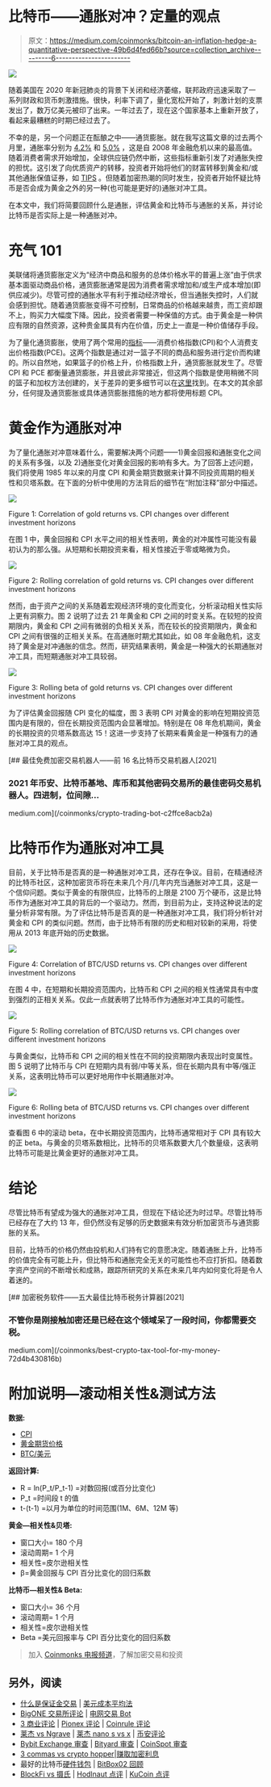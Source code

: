 # 比特币——通胀对冲？定量的观点

> 原文：<https://medium.com/coinmonks/bitcoin-an-inflation-hedge-a-quantitative-perspective-49b6d4fed66b?source=collection_archive---------6----------------------->

![](img/a3962eb58d00c069b805d2a3b9b1eddb.png)

随着美国在 2020 年新冠肺炎的背景下关闭和经济萎缩，联邦政府迅速采取了一系列财政和货币刺激措施。很快，利率下调了，量化宽松开始了，刺激计划的支票发出了，数万亿美元被印了出来。一年过去了，现在这个国家基本上重新开放了，看起来最糟糕的时期已经过去了。

不幸的是，另一个问题正在酝酿之中——通货膨胀。就在我写这篇文章的过去两个月里，通胀率分别为 [4.2%](https://www.bls.gov/news.release/archives/cpi_05122021.htm) 和 [5.0%](https://www.bls.gov/news.release/cpi.nr0.htm) ，这是自 2008 年金融危机以来的最高值。随着消费者需求开始增加，全球供应链仍然中断，这些指标重新引发了对通胀失控的担忧。这引发了向优质资产的转移，投资者开始将他们的财富转移到黄金和/或其他通胀保值证券，如 [TIPS](https://www.treasurydirect.gov/indiv/products/prod_tips_glance.htm) 。但随着加密热潮的同时发生，投资者开始怀疑比特币是否会成为黄金之外的另一种(也可能是更好的)通胀对冲工具。

在本文中，我们将简要回顾什么是通胀，评估黄金和比特币与通胀的关系，并讨论比特币是否实际上是一种通胀对冲。

# **充气 101**

美联储将通货膨胀定义为“经济中商品和服务的总体价格水平的普遍上涨”由于供求基本面驱动商品价格，通货膨胀通常是因为消费者需求增加和/或生产成本增加(即供应减少)。尽管可控的通胀水平有利于推动经济增长，但当通胀失控时，人们就会感到担忧。随着通货膨胀变得不可控制，日常商品的价格越来越贵，而工资却跟不上，购买力大幅度下降。因此，投资者需要一种保值的方式。由于黄金是一种供应有限的自然资源，这种贵金属具有内在价值，历史上一直是一种价值储存手段。

为了量化通货膨胀，使用了两个常用的[指标](https://www.stlouisfed.org/publications/regional-economist/july-2013/cpi-vs-pce-inflation--choosing-a-standard-measure)——消费价格指数(CPI)和个人消费支出价格指数(PCE)。这两个指数是通过对一篮子不同的商品和服务进行定价而构建的。所以自然地，如果篮子的价格上升，价格指数上升，通货膨胀就发生了。尽管 CPI 和 PCE 都衡量通货膨胀，并且彼此非常接近，但这两个指数是使用稍微不同的篮子和加权方法创建的，关于差异的更多细节可以在[这里](https://www.clevelandfed.org/newsroom-and-events/publications/economic-trends/2014-economic-trends/et-20140417-pce-and-cpi-inflation-whats-the-difference.aspx)找到。在本文的其余部分，任何提及通货膨胀或具体通货膨胀措施的地方都将使用标题 CPI。

# **黄金作为通胀对冲**

为了量化通胀对冲意味着什么，需要解决两个问题——1)黄金回报和通胀变化之间的关系有多强，以及 2)通胀变化对黄金回报的影响有多大。为了回答上述问题，我们将使用 1985 年以来的月度 CPI 和黄金期货数据来计算不同投资周期的相关性和贝塔系数。在下面的分析中使用的方法背后的细节在“附加注释”部分中描述。

![](img/4c9f86899bca5f0be6b217b65069e9b8.png)

Figure 1: Correlation of gold returns vs. CPI changes over different investment horizons

在图 1 中，黄金回报和 CPI 水平之间的相关性表明，黄金的对冲属性可能没有最初认为的那么强。从短期和长期投资来看，相关性接近于零或略微为负。

![](img/9481727a4b57cdb55aa57a263b6493ea.png)

Figure 2: Rolling correlation of gold returns vs. CPI changes over different investment horizons

然而，由于资产之间的关系随着宏观经济环境的变化而变化，分析滚动相关性实际上更有洞察力。图 2 说明了过去 21 年黄金和 CPI 之间的时变关系。在较短的投资期限内，黄金和 CPI 之间有微弱的负相关关系，而在较长的投资期限内，黄金和 CPI 之间有很强的正相关关系。在高通胀时期尤其如此，如 08 年金融危机，这支持了黄金是对冲通胀的信念。然而，研究结果表明，黄金是一种强大的长期通胀对冲工具，而短期通胀对冲工具较弱。

![](img/978533d9b105d8da324d146d4cb7acc1.png)

Figure 3: Rolling beta of gold returns vs. CPI changes over different investment horizons

为了评估黄金回报随 CPI 变化的幅度，图 3 表明 CPI 对黄金的影响在短期投资范围内是有限的，但在长期投资范围内会显著增加。特别是在 08 年危机期间，黄金的长期投资的贝塔系数高达 15！这进一步支持了长期来看黄金是一种强有力的通胀对冲工具的观点。

[](/coinmonks/crypto-trading-bot-c2ffce8acb2a) [## 最佳免费加密交易机器人——前 16 名比特币交易机器人[2021]

### 2021 年币安、比特币基地、库币和其他密码交易所的最佳密码交易机器人。四进制，位间隙…

medium.com](/coinmonks/crypto-trading-bot-c2ffce8acb2a) 

# 比特币作为通胀对冲工具

目前，关于比特币是否真的是一种通胀对冲工具，还存在争议。目前，在精通经济的比特币社区，这种加密货币将在未来几个月/几年内充当通胀对冲工具，这是一个信仰问题。类似于黄金的有限供应，比特币的上限是 2100 万个硬币，这是比特币作为通胀对冲工具的背后的一个驱动力。然而，到目前为止，支持这种说法的定量分析非常有限。为了评估比特币是否真的是一种通胀对冲工具，我们将分析针对黄金和 CPI 的类似问题。然而，由于比特币有限的历史和相对较新的采用，将使用从 2013 年底开始的历史数据。

![](img/4e632b7fef8f1af876c75f2a6230f4be.png)

Figure 4: Correlation of BTC/USD returns vs. CPI changes over different investment horizons

在图 4 中，在短期和长期投资范围内，比特币和 CPI 之间的相关性通常具有中度到强烈的正相关关系。仅此一点就表明了比特币作为通胀对冲工具的可能性。

![](img/db6f6689fca944177a42a583b225d15f.png)

Figure 5: Rolling correlation of BTC/USD returns vs. CPI changes over different investment horizons

与黄金类似，比特币和 CPI 之间的相关性在不同的投资期限内表现出时变属性。图 5 说明了比特币与 CPI 在短期内具有弱/中等关系，但在长期内具有中等/强正关系，这表明比特币可以更好地用作中长期通胀对冲。

![](img/aea528191116f674d112d9e094d4dfeb.png)

Figure 6: Rolling beta of BTC/USD returns vs. CPI changes over different investment horizons

查看图 6 中的滚动 beta，在中长期投资范围内，比特币通常相对于 CPI 具有较大的正 beta。与黄金的贝塔系数相比，比特币的贝塔系数要大几个数量级，这表明比特币可能是比黄金更好的通胀对冲工具。

# 结论

尽管比特币有望成为强大的通胀对冲工具，但现在下结论还为时过早。尽管比特币已经存在了大约 13 年，但仍然没有足够的历史数据来有效分析加密货币与通货膨胀的关系。

目前，比特币的价格仍然由投机和人们持有它的意愿决定。随着通胀上升，比特币的价值完全有可能上升，但比特币和通胀完全无关的可能性也不应打折扣。随着数字资产空间的不断增长和成熟，跟踪所研究的关系在未来几年内如何变化将是令人着迷的。

[](/coinmonks/best-crypto-tax-tool-for-my-money-72d4b430816b) [## 加密税务软件——五大最佳比特币税务计算器[2021]

### 不管你是刚接触加密还是已经在这个领域呆了一段时间，你都需要交税。

medium.com](/coinmonks/best-crypto-tax-tool-for-my-money-72d4b430816b) 

# **附加说明—滚动相关性&测试方法**

**数据:**

*   [CPI](https://fred.stlouisfed.org/series/CPIAUCNS)
*   [黄金期货价格](https://www.investing.com/commodities/gold-historical-data)
*   [BTC/美元](https://www.coindesk.com/price/bitcoin)

**返回计算:**

*   R = ln(P_t/P_t-1) =对数回报(或百分比变化)
*   P_t =时间段 t 的值
*   t-(t-1) =以月为单位的时间范围(1M、6M、12M 等)

**黄金—相关性&贝塔:**

*   窗口大小= 180 个月
*   滚动周期= 1 个月
*   相关性=皮尔逊相关性
*   β=黄金回报与 CPI 百分比变化的回归系数

**比特币—相关性& Beta:**

*   窗口大小= 36 个月
*   滚动周期= 1 个月
*   相关性=皮尔逊相关性
*   Beta =美元回报率与 CPI 百分比变化的回归系数

> 加入 [Coinmonks 电报频道](https://t.me/coincodecap)，了解加密交易和投资

## 另外，阅读

*   [什么是保证金交易](https://blog.coincodecap.com/margin-trading) | [美元成本平均法](https://blog.coincodecap.com/dca)
*   [BigONE 交易所评论](/coinmonks/bigone-exchange-review-64705d85a1d4) | [电网交易 Bot](https://blog.coincodecap.com/grid-trading)
*   [3 商业评论](/coinmonks/3commas-review-an-excellent-crypto-trading-bot-2020-1313a58bec92) | [Pionex 评论](/coinmonks/pionex-review-exchange-with-crypto-trading-bot-1e459d0191ea) | [Coinrule 评论](/coinmonks/coinrule-review-2021-a-beginner-friendly-crypto-trading-bot-daf0504848ba)
*   [莱杰 vs Ngrave](/coinmonks/ledger-vs-ngrave-zero-7e40f0c1d694) | [莱杰 nano s vs x](/coinmonks/ledger-nano-s-vs-x-battery-hardware-price-storage-59a6663fe3b0) | [币安评论](/coinmonks/binance-review-ee10d3bf3b6e)
*   [Bybit Exchange 审查](/coinmonks/bybit-exchange-review-dbd570019b71) | [Bityard 审查](/coinmonks/bityard-review-7d104239be35) | [CoinSpot 审查](https://blog.coincodecap.com/coinspot-review)
*   [3 commas vs crypto hopper](/coinmonks/3commas-vs-pionex-vs-cryptohopper-best-crypto-bot-6a98d2baa203)|[赚取加密利息](/coinmonks/earn-crypto-interest-b10b810fdda3)
*   最好的比特币[硬件钱包](/coinmonks/the-best-cryptocurrency-hardware-wallets-of-2020-e28b1c124069?source=friends_link&sk=324dd9ff8556ab578d71e7ad7658ad7c) | [BitBox02 回顾](/coinmonks/bitbox02-review-your-swiss-bitcoin-hardware-wallet-c36c88fff29)
*   [BlockFi vs 摄氏](/coinmonks/blockfi-vs-celsius-vs-hodlnaut-8a1cc8c26630) | [Hodlnaut 点评](/coinmonks/hodlnaut-review-best-way-to-hodl-is-to-earn-interest-on-your-bitcoin-6658a8c19edf) | [KuCoin 点评](https://blog.coincodecap.com/kucoin-review)